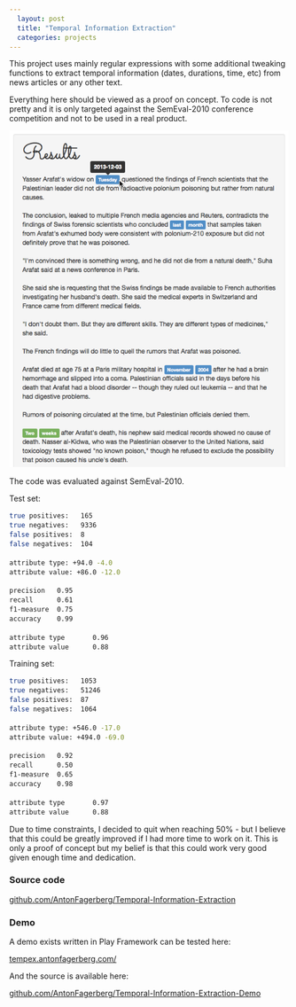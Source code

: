 ```yaml
---
  layout: post
  title: "Temporal Information Extraction"
  categories: projects
---
```


This project uses mainly regular expressions with some additional tweaking functions to extract temporal information (dates, durations, time, etc) from news articles or any other text.

Everything here should be viewed as a proof on concept. To code is not pretty and it is only targeted against the SemEval-2010 conference competition and not to be used in a real product.

![screenshot](/images/projects/temporal.png)

The code was evaluated against SemEval-2010.

Test set:

```bash
true positives:   165
true negatives:   9336
false positives:  8
false negatives:  104

attribute type: +94.0 -4.0
attribute value: +86.0 -12.0

precision   0.95
recall      0.61
f1-measure  0.75
accuracy    0.99

attribute type       0.96
attribute value      0.88
```

Training set:

```bash
true positives:   1053
true negatives:   51246
false positives:  87
false negatives:  1064

attribute type: +546.0 -17.0
attribute value: +494.0 -69.0

precision   0.92
recall      0.50
f1-measure  0.65
accuracy    0.98

attribute type       0.97
attribute value      0.88
```

Due to time constraints, I decided to quit when reaching 50% - but I believe that this could be greatly improved if I had more time to work on it. This is only a proof of concept but my belief is that this could work very good given enough time and dedication.
### Source code

[github.com/AntonFagerberg/Temporal-Information-Extraction](https://github.com/AntonFagerberg/Temporal-Information-Extraction)

### Demo

A demo exists written in Play Framework can be tested here:

[tempex.antonfagerberg.com/](http://tempex.antonfagerberg.com/)

And the source is available here:

[github.com/AntonFagerberg/Temporal-Information-Extraction-Demo](https://github.com/AntonFagerberg/Temporal-Information-Extraction-Demo)